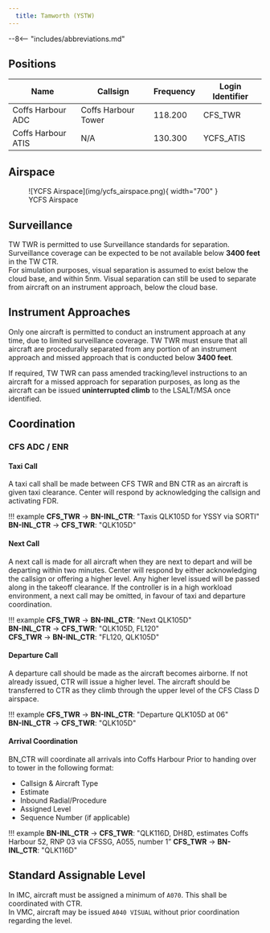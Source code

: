 ```yaml
---
  title: Tamworth (YSTW)
---
```


--8<-- "includes/abbreviations.md"

## Positions

| Name | Callsign | Frequency | Login Identifier |
| ---- | -------- | --------- | ---------------- |
| Coffs Harbour ADC | Coffs Harbour Tower | 118.200 | CFS_TWR |
| Coffs Harbour ATIS | N/A | 130.300 | YCFS_ATIS |

## Airspace

<figure markdown>
![YCFS Airspace](img/ycfs_airspace.png){ width="700" }
  <figcaption>YCFS Airspace</figcaption>
</figure>

## Surveillance
TW TWR is permitted to use Surveillance standards for separation. Surveillance coverage can be expected to be not available below **3400 feet** in the TW CTR.  
For simulation purposes, visual separation is assumed to exist below the cloud base, and within 5nm. Visual separation can still be used to separate from aircraft on an instrument approach, below the cloud base.

## Instrument Approaches
Only one aircraft is permitted to conduct an instrument approach at any time, due to limited surveillance coverage. TW TWR must ensure that all aircraft are procedurally separated from any portion of an instrument approach and missed approach that is conducted below **3400 feet**.  

If required, TW TWR can pass amended tracking/level instructions to an aircraft for a missed approach for separation purposes, as long as the aircraft can be issued **uninterrupted climb** to the LSALT/MSA once identified.

## Coordination
### CFS ADC / ENR

#### Taxi Call
A taxi call shall be made between CFS TWR and BN CTR as an aircraft is given taxi clearance. Center will respond by acknowledging the callsign and activating FDR.

!!! example
    **CFS_TWR** -> **BN-INL_CTR**: "Taxis QLK105D for YSSY via SORTI"  
    **BN-INL_CTR** -> **CFS_TWR**: "QLK105D"  

#### Next Call
A next call is made for all aircraft when they are next to depart and will be departing within two minutes. Center will respond by either acknowledging the callsign or offering a higher level. Any higher level issued will be passed along in the takeoff clearance. If the controller is in a high workload environment, a next call may be omitted, in favour of taxi and departure coordination.

!!! example
    **CFS_TWR** -> **BN-INL_CTR**: "Next QLK105D"  
    **BN-INL_CTR** -> **CFS_TWR**: "QLK105D, FL120"  
    **CFS_TWR** -> **BN-INL_CTR**: "FL120, QLK105D"  

#### Departure Call
A departure call should be made as the aircraft becomes airborne. If not already issued, CTR will issue a higher level. The aircraft should be transferred to CTR as they climb through the upper level of the CFS Class D airspace.

!!! example
    **CFS_TWR** -> **BN-INL_CTR**: "Departure QLK105D at 06"  
    **BN-INL_CTR** -> **CFS_TWR**: "QLK105D"

#### Arrival Coordination
BN_CTR will coordinate all arrivals into Coffs Harbour Prior to handing over to tower in the following format:

- Callsign & Aircraft Type
- Estimate
- Inbound Radial/Procedure
- Assigned Level
- Sequence Number (if applicable)

!!! example
    **BN-INL_CTR** -> **CFS_TWR**: "QLK116D, DH8D, estimates Coffs Harbour 52, RNP 03 via CFSSG, A055, number 1”
    **CFS_TWR** -> **BN-INL_CTR**: "QLK116D"
## Standard Assignable Level
In IMC, aircraft must be assigned a minimum of `A070`. This shall be coordinated with CTR.  
In VMC, aircraft may be issued `A040 VISUAL` without prior coordination regarding the level.
